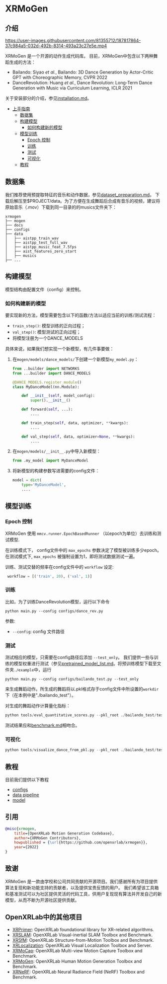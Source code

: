 # XRMoGen

## 介绍

https://user-images.githubusercontent.com/81355712/187817864-37c984a5-032d-492b-8314-493a23c27e5e.mp4

XRMoGen 是一个开源的动作生成代码库。
目前，XRMoGen中包含以下两种舞蹈生成的方法：

- Bailando: Siyao *et al.*, Bailando: 3D Dance Generation by Actor-Critic GPT with Choreographic Memory, CVPR 2022
- DanceRevolution: Huang *et al.*, Dance Revolution: Long-Term Dance Generation with Music via Curriculum Learning, ICLR 2021



关于安装部分的介绍，参见[installation.md](docs/zh_cn/installation.md)。


<!-- TOC -->

- [上手指南](#上手指南)
  - [数据集](#数据集)
  - [构建模型](#构建模型)
    - [如何构建新的模型](#如何构建新的模型)
  - [模型训练](#模型训练)
    - [Epoch 控制](#epoch-控制)
    - [训练](#训练)
    - [测试](#测试)
    - [可视化](#可视化)
  - [教程](#教程)

<!-- TOC -->

## 数据集

我们推荐使用预提取特征的音乐和动作数据，参见[dataset_preparation.md](docs/zh_cn/dataset_preparation.md)。
下载后解压至$PROJECT/data。为了方便在生成舞蹈后合成有音乐的视频，建议将原始音乐（.mov）下载到同一目录的的musics文件夹下：


```
xrmogen
├── mogen
├── docs
├── configs
├── data
│   ├── aistpp_train_wav
│   ├── aistpp_test_full_wav
│   ├── aistpp_music_feat_7.5fps
│   ├── aist_features_zero_start
│   ├── musics
├── ...
```


## 构建模型


模型结构由配置文件（config）来控制。

### 如何构建新的模型

要实现新的方法，模型需要包含以下的函数/方法以适应当前的训练/测试流程：

- `train_step()`: 模型训练的正向过程；
- `val_step()`: 模型测试的正向过程；
- 将模型注册为一个DANCE_MODELS


具体来说，如果我们想实现一个新模型，有几件事要做：

1. 在`mogen/models/dance_models/`下创建一个新模型`my_model.py`：

    ```python
    from ..builder import NETWORKS
    from ...builder import DANCE_MODELS

    @DANCE_MODELS.register_module()
    class MyDanceModel(nn.Module):

        def __init__(self, model_config):
            super().__init__()

        def forward(self, ...):
            ....

        def train_step(self, data, optimizer, **kwargs):
            ....

        def val_step(self, data, optimizer=None, **kwargs):
            ....
    ```

2. 在`mogen/models/__init__.py`中导入新模型：

    ```python
    from .my_model import MyDanceModel
    ```

3. 将新模型的构建参数写进需要的config文件：


    ```python
    model = dict(
        type='MyDanceModel',
        ....
    ```



## 模型训练

### Epoch 控制

XRMoGen 使用 `mmcv.runner.EpochBasedRunner` （以epoch为单位）去训练和测试模型.

在训练模式下， config文件中的 `max_epochs` 参数决定了模型被训练多少epoch。
在测试模式下, `max_epochs` 被强制设置为1，即将测试数据测试一遍。

训练、测试交替的频率在config文件中的 `workflow` 设定:
```python
 workflow = [('train', 20), ('val', 1)]
```

### 训练
比如，为了训练DanceRevolution模型，运行以下命令

```shell
python main.py --config configs/dance_rev.py
```

参数:
- `--config`: config 文件路径


### 测试
测试相应的模型，只需要在config路径后添加 `--test_only`。
我们提供一些与训练的模型权重进行测试（参见[pretrained_model_list.md](docs/zh_cn/pretrained_model_list.md)。将预训练模型下载至文件夹`./example`中，运行

```shell
python main.py --config configs/bailando_test.py --test_only
```
来生成舞蹈动作。所生成的舞蹈将以.pkl格式存于config文件中所设置的`workdir`下（在本例中是"./bailando_test"）。


对生成的舞蹈动作计算量化指标：
```python
python tools/eval_quantitative_scores.py --pkl_root ./bailando_test/test/epoch0 --gt_root data/aist_features_zero_start --music_feature_root data/aistpp_test_full_wav

```

测试结果应和[benchmark.md](docs/zh_cn/benchmark.md)相吻合。

### 可视化

```python
python tools/visualize_dance_from_pkl.py --pkl_root ./bailando_test/test/epoch0 --audio_path data/musics/
```


## 教程
目前我们提供以下教程
* [configs](tutorials/config.md)
* [data pipeline](tutorials/data_pipeline.md)
* [model](tutorials/model.md)




## 引用

```bibtex
@misc{xrmogen,
    title={OpenXRLab Motion Generation Codebase},
    author={XRMoGen Contributors},
    howpublished = {\url{https://github.com/openxrlab/xrmogen}},
    year={2022}
}
```

## 致谢
XRMoGen 是一款由学校和公司共同贡献的开源项目。我们感谢所有为项目提供算法复现和新功能支持的贡献者，以及提供宝贵反馈的用户。
我们希望该工具箱和基准测试可以为社区提供灵活的代码工具，供用户复现现有算法并开发自己的新模型，从而不断为开源社区提供贡献。

## OpenXRLab中的其他项目

- [XRPrimer](https://github.com/openxrlab/xrprimer): OpenXRLab foundational library for XR-related algorithms.
- [XRSLAM](https://github.com/openxrlab/xrslam): OpenXRLab Visual-inertial SLAM Toolbox and Benchmark.
- [XRSfM](https://github.com/openxrlab/xrsfm): OpenXRLab Structure-from-Motion Toolbox and Benchmark.
- [XRLocalization](https://github.com/openxrlab/xrlocalization): OpenXRLab Visual Localization Toolbox and Server.
- [XRMoCap](https://github.com/openxrlab/xrmocap): OpenXRLab Multi-view Motion Capture Toolbox and Benchmark.
- [XRMoGen](https://github.com/openxrlab/xrmogen): OpenXRLab Human Motion Generation Toolbox and Benchmark.
- [XRNeRF](https://github.com/openxrlab/xrnerf): OpenXRLab Neural Radiance Field (NeRF) Toolbox and Benchmark.

